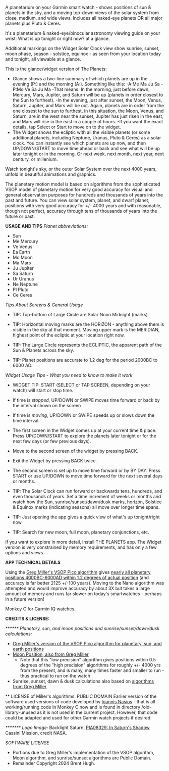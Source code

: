 A planetarium on your Garmin smart watch - shows positions of sun & planets in the sky, and a moving top-down views of the solar system from close, medium, and wide views.  Includes all naked-eye planets OR all major planets plus Pluto & Ceres.

It's a planetarium & naked-eye/binocular astronomy viewing guide on your wrist: What is up tonight or right now? at a glance.

Additional markings on the Widget Solar Clock view show sunrise, sunset, moon phase, season - solstice, equinox - as seen from your location today and tonight, all viewable at a glance.  

This is the glance/widget version of The Planets:
 - Glance shows a two-line summary of which planets are up in the evening (P:) and the morning (A:).  Something like this:
   -A:Me Ma Ju Sa
   -P:Mo Ve Sa Ju Ma
    -That means: In the morning, just before dawn, Mercury, Mars, Jupiter, and Saturn will be up  (planets in order closest to the Sun to furthest).
    -In the evening, just after sunset, the Moon, Venus, Saturn, Jupiter, and Mars will be out. Again, planets are in order from  the one closest to the sun to furthest. In this situation, the Moon, Venus, and Saturn, are in the west near the sunset, Jupiter has just risen in the east, and Mars will rise in the east in a couple of hours.
   -If you want the exact details, tap Select or Start to move on to the widget.
 - The Widget shows the ecliptic with all the visible planets (or some additional planets, including Neptune, Uranus, Pluto & Ceres) as a solar clock. You can instantly see which planets are up now, and then UP/DOWN/START to move time ahead or back and see what will be up later tonight or in the morning.  Or next week, next month, next year, next century, or millenium.

Watch tonight's sky, or the outer Solar System over the next 4000 years, unfold in beautiful animations and graphics.

The planetary motion model is based on algorithms from the sophisticated VSOP model of planetary motion for very good accuracy for visual and general observation purposes for hundreds and thousands of years into the past and future. You can view solar system, planet, and dwarf planet, positions with very good accuracy for +/- 4000 years and with reasonable, though not perfect, accuracy through tens of thousands of years into the future or past.

**USAGE AND TIPS**
*Planet abbreviations:*
 * Sun
 * Me Mercury
 * Ve Venus
 * Ea Earth
 * Mo Moon
 * Ma Mars
 * Ju Jupiter
 * Sa Saturn     
 * Ur Uranus 
 * Ne Neptune     
 * Pl Pluto
 * Ce Ceres

_Tips About Screens & General Usage_
 * TIP: Top-bottom of Large Circle are Solar Noon Midnight (marks). 

 * TIP: Horizontal moving marks are the HORIZON - anything above them is visible in the sky at that moment. Moving upper mark is the MERIDIAN, highest point of the ecliptic at your location right now. 

 * TIP: The Large Circle represents the ECLIPTIC, the apparent path of the Sun & Planets across the sky.

 * TIP: Planet positions are accurate to 1.2 deg for the period 2000BC to 6000 AD.

_Widget Usage Tips - What you need to know to make it work_

 * WIDGET TIP: START (SELECT or TAP SCREEN, depending on your watch) will start or stop time.

 * If time is _stopped_, UP/DOWN or SWIPE moves time forward or back by the interval shown on the screen

 * If time is _moving_, UP/DOWN or SWIPE speeds up or slows down the time interval.

 * The first screen in the Widget comes up at your current time & place.  Press UP/DOWN/START to explore the planets later tonight or for the next few days (or few previous days).
 * Move to the second screen of the widget by pressing BACK.
 * Exit the Widget by pressing BACK twice.
 * The second screen is set up to move time forward or by BY DAY.  Press START or use UP/DOWN to move time forward for the next several days or months.
 * TIP: The Solar Clock can run forward or backwards tens, hundreds, and even thousands of years.  Set a time increment of weeks or months and watch how the Sun, sunrise/sunset/dawn/dusk marks, horizon, Solstice & Equinox marks (indicating seasons) all move over longer time spans.

 * TIP: Just opening the app gives a quick view of what's up tonight/right now. 

 * TIP: Search for new moon, full moon, planetary conjunctions, etc.
   
 If you want to explore in more detail, install THE PLANETS app.  The Widget version is very constrained by memory requirements, and has only a few options and views.

**APP TECHNICAL DETAILS**

Using the [Greg Miller's VSOP Pico algorithm](https://github.com/gmiller123456/vsop87-multilang/blob/master/Languages/JavaScript/vsop87a_pico.js) gives [nearly all planetary positions 4000BC-6000AD within 1.2 degrees of actual position](https://celestialprogramming.com/vsop87-multilang/index.html) (and accuracy is far better 2125 +/-100 years).  Moving to the Nano algorithm was attempted and would improve accuracy by about 3X but takes a large amount of memory and runs far slower on today's smartwatches - perhaps in a future version!

Monkey C for Garmin IQ watches.

**CREDITS & LICENSE:**

_****** Planetary, sun, and moon positions and sunrise/sunset/dawn/dusk calculations:_  
 * [Greg Miller's version of the VSOP Pico algorithm for planetary, sun, and earth positions](https://github.com/gmiller123456/vsop87-multilang/blob/master/Languages/JavaScript/vsop87a_pico.js)
 * [Moon Position, also from Greg Miller](https://www.celestialprogramming.com/lowprecisionmoonposition.html)
   *  Note that this "low precision" algorithm gives positions within 0.5 degrees of the "high precision" algorithms for roughly +/- 4000 yrs from the present, and is many, many times faster and smaller to run - thus practical to run on the watch
 * Sunrise, sunset, dawn & dusk calculations also based on [algorithms from Greg Miller](https://www.celestialprogramming.com/riseandsetgraph/index.html)

 ** LICENSE of Miller's algorithms: PUBLIC DOMAIN
 Earlier version of the software used versions of code developed by [Ioannis Nasios](https://github.com/IoannisNasios/solarsystem) - that is all working/running code in Monkey C now and is found in directory /old-library-unused as it is not used in the current project.  However, that code could be adapted and used for other Garmin watch projects if desired.

 _******* Logo Image:_ Backlight Saturn, [PIA08329: In Saturn's Shadow](https://photojournal.jpl.nasa.gov/catalog/PIA08329) Cassini Mission, credit NASA.

_SOFTWARE LICENSE_
 * Portions due to Greg Miller's implementation of the VSOP algorithm, Moon algorithm, and sunrise/sunset algorithms are Public Domain.
 * Remainder Copyright 2024 Brent Hugh.

